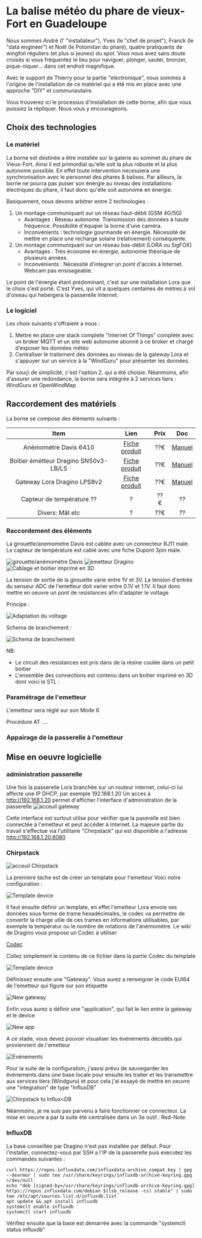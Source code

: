 # La balise météo du phare de vieux-Fort en Guadeloupe

Nous sommes André (l' "installateur"), Yves (le "chef de projet"), Franck (le "data engineer") et Noël (le Potomitan du phare), quatre pratiquants de wingfoil réguliers (et plus si jeunes) du spot. Vous nous avez sans doute croisés si vous fréquentez le lieu pour naviguer, plonger, sauter, bronzer, pique-niquer... dans cet endroit magnifique.

Avec le support de Thierry pour la partie "electronique", nous sommes à l'origine de l'installation de ce matériel qui a été mis en place avec une approche "DIY" et communautaire.

Vous trouverez ici le processus d'installation de cette borne, afin que vous puissiez la répliquer. Nous vous y encourageons.

## Choix des technologies

### Le matériel 

La borne est destinée a être installée sur la galerie au sommet du phare de Vieux-Fort. Ainsi il est primordial qu'elle soit la plus robuste et la plus autonome possible. En effet toute intervention necessiera une synchronisation avec le personnel des phares & balises. Par ailleurs, la borne ne pourra pas puiser son énergie au niveau des installations électriques du phare, il faut donc qu'elle soit autonome en énergie.

Basiquement, nous devons arbitrer entre 2 technologies :

1. Un montage communiquant sur un réseau haut-débit (GSM 4G/5G)
    * Avantages : Réseau autonome. Transmission des données à haute fréquence. Possibilité d'équiper la borne d'une caméra.
    * Inconvénients : technologie gourmande en énergie. Nécessité de mettre en place une recharge solaire (relativement) conséquente.
2. Un montage communiquant sur un réseau bas-débit (LORA ou SigFOX)
    * Avantages : Très économe en énergie, autonomie théorique de plusieurs années.
    * Inconvénients : Nécessité d'integrer un point d'accès à Internet. Webcam pas ensisageable.

Le point de l'énergie étant prédominant, c'est sur une installation Lora que le choix s'est porté. C'est Yves, qui vit a quelques centaines de mètres à vol d'oiseau qui hebergera la passerelle Internet.

### Le logiciel

Les choix suivants s'offraient a nous :

1. Mettre en place une stack complete "Internet Of Things" complete avec un broker MQTT et un site web autonome abonné à ce broker et chargé d'exposer les données météo
2. Centraliser le traitement des données au niveau de la gateway Lora et s'appuyer sur un service à la "WindGuru" pour présenter les données.

Par souçi de simplicité, c'est l'option 2. qui a été choisie. Néanmoins, afin d'assurer une redondance, la borne sera intégrée à 2 services tiers : WindGuru et OpenWindMap

## Raccordement des matériels

La borne se compose des éléments suivants :

| Item | Lien | Prix | Doc |
|:---:|:---:|:---:|:---:|
| Anémométre Davis 6410 |  [Fiche produit](https://www.davis-meteo.com/6410.php) | ??€ | [Manuel](https://www.meteo-shopping.com/fr/capteurs/109-anemometre-girouette-vantage-pro.html) |
| Boitier émétteur Dragino SN50v3-LB/LS | [Fiche produit](https://www.dragino.com/products/lora-lorawan-end-node/item/260-sn50v3-lb-ls.html)| ??€ | [Manuel](https://wiki.dragino.com/xwiki/bin/view/Main/User%20Manual%20for%20LoRaWAN%20End%20Nodes/SN50v3-LB/)|
| Gateway Lora Dragino LPS8v2 | [Fiche produit](https://www.dragino.com/products/lora-lorawan-gateway/item/228-lps8v2.html) | ??€ | [Manuel](https://wiki.dragino.com/xwiki/bin/view/Main/User%20Manual%20for%20All%20Gateway%20models/HP0C/) |
| Capteur de température ?? | ? | ?? €| ?? |
| Divers: Mât etc | ?| ??€ | ?? |



### Raccordement des éléments

La girouette/anemometre Davis est cablée avec un connecteur RJ11 male. Le capteur de température est cablé avec une fiche Dupont 3pin male.

![girouette/anémomètre Davis](medias/davis.jpg)
![emetteur Dragino](medias/emetteur.jpg)
![Cablage et boitier imprimé en 3D](medias/boitier.jpg)

La tension de sortie de la girouette varie entre 1V et 3V. La tension d'entrée du senseur ADC de l'emetteur doit varier entre 0.1V et 1.1V. Il faut donc mettre en oeuvre un pont de resistances afin d'adapter le voltage

Principe :

![Adaptation du voltage](medias/resistances.png)

Schema de branchement :

![Schema de branchement](medias/cablage.png)

NB:
* Le circuit des resistances est pris dans de la résine coulée dans un petit boitier
* L'ensemble des connections est contenu dans un boitier imprimé en 3D dont voici le STL : 

### Paramétrage de l'emetteur

L'emetteur sera réglé sur son Mode 6

Procédure AT ....

### Appairage de la passerelle à l'emetteur

## Mise en oeuvre logicielle

### administration passerelle

Une fois la passerelle Lora branchée sur un routeur internet, celui-ci lui affecte une IP DHCP, par exemple 192.168.1.20
Un acces à http://192.168.1.20 permet d'afficher l'interface d'administration de la passerelle
![acceuil gateway](medias/home_gateway.png)

Cette interface est surtout utilse pour vérifier que la paserelle est bien connectée à l'emetteur et peut accéder à Internet. La majeure partie du travail s'effectue via l'utilitaire "Chirpstack" qui est disponible a l'adresse http://192.168.1.20:8080

### Chirpstack

![acceuil Chirpstack](medias/home_chirpstack.png)

La premiere tache est de créer un template pour l'emetteur
Voici notre configuration :

![Template device](medias/device_template.png)

Il faut ensuite définir un template, en effet l'emetteur Lora envoie ses données sous forme de trame hexadécimales, le codec va permettre de convertir la charge utile de ces trames en informations utilisables, par exemple la températur ou le nombre de rotations de l'anémomètre.
Le wiki de Dragino vous propose un Codec à utiliser 

[Codec](https://github.com/dragino/dragino-end-node-decoder/blob/main/SN50_v3-LB/SN50_v3-LB_ChirpstackV4_decode.txt)

Collez simplement le contenu de ce fichier dans la partie Codec du template

![Template device](medias/device_codec.png)

Définissez ensuite une "Gateway". Vous aurez a renseigner le code EUI64 de l'emetteur qui figure sur son étiquette

![New gateway](medias/new_gateway.png)

Enfin vous aurez a définir une "application", qui fait le lien entre la gateway et le device

![New app](medias/new_application.png)

A ce stade, vous devez pouvoir visualiser les événements décodés qui proviennent de l'emetteur

![Evénements](medias/events.png)

Pour la suite de la configuration, j'aavsi prévu de sauvegarder les événements dans une base locale pour ensuite les traiter et les transmettre aux services tiers (Windguru) et pour cela j'ai essayé de mettre en oeuvre une "integration" de type "InfluxDB"

![Chirpstack to Influx<DB](medias/chirpstack_influxdb.png)

Néanmoins, je ne suis pas parvenu à faire fonctionner ce connecteur. La mise en oeuvre a par la suite été centralisée dans un 3e outil : Red-Note

### InfluxDB

La base conseillée par Dragino n'est pas installée par défaut. Pour l'installer, connectez-vous par SSH a l'IP de la passerelle puis executez les commandes suivantes :

```
curl https://repos.influxdata.com/influxdata-archive_compat.key | gpg --dearmor | sudo tee /usr/share/keyrings/influxdb-archive-keyring.gpg >/dev/null
echo "deb [signed-by=/usr/share/keyrings/influxdb-archive-keyring.gpg] https://repos.influxdata.com/debian $(lsb_release -cs) stable" | sudo tee /etc/apt/sources.list.d/influxdb.list
apt update && apt install influxdb
systemclt enable influxdb
systemctl start influxdb
```
Vérifiez ensuite que la base est demarrée avec la commande "systemctl status influxdb"






 

